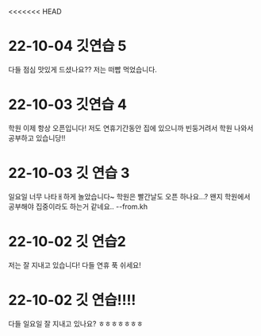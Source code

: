 <<<<<<< HEAD
# 22-10-04 깃연습 5
다들 점심 맛있게 드셨나요?? 
저는 떠빱 먹었습니다.

# 22-10-03 깃연습 4
학원 이제 항상 오픈입니다!
저도 연휴기간동안 집에 있으니까 빈둥거려서 
학원 나와서 공부하고 있습니당!!

# 22-10-03 깃 연습 3 
일요일 너무 나타ㅐ하게 놀았습니다~
학원은 빨간날도 오픈 하나요...? 
왠지 학원에서 공부해야 집중이라도 하는거 같네요..
--from.kh

# 22-10-02 깃 연습2   
 저는 잘 지내고 있습니다! 다들 연휴 푹 쉬세요!

# 22-10-02 깃 연습!!!!
다들 일요일 잘 지내고 있나요?
ㅎㅎㅎㅎㅎㅎㅎ

